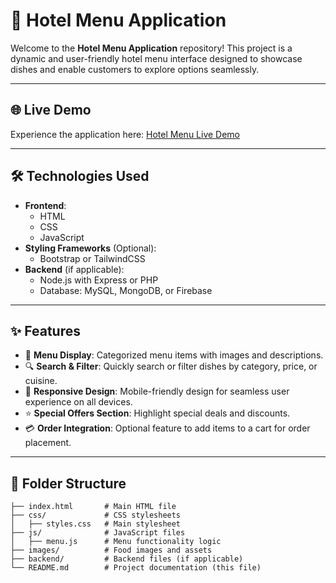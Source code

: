 # 🍴 Hotel Menu Application

Welcome to the **Hotel Menu Application** repository! This project is a dynamic and user-friendly hotel menu interface designed to showcase dishes and enable customers to explore options seamlessly.

---

## 🌐 Live Demo

Experience the application here: [Hotel Menu Live Demo](#) <!-- Add your deployment link -->

---

## 🛠️ Technologies Used

- **Frontend**:
  - HTML
  - CSS
  - JavaScript
- **Styling Frameworks** (Optional):
  - Bootstrap or TailwindCSS
- **Backend** (if applicable):
  - Node.js with Express or PHP
  - Database: MySQL, MongoDB, or Firebase

---

## ✨ Features

- 🥗 **Menu Display**: Categorized menu items with images and descriptions.
- 🔍 **Search & Filter**: Quickly search or filter dishes by category, price, or cuisine.
- 📱 **Responsive Design**: Mobile-friendly design for seamless user experience on all devices.
- ⭐ **Special Offers Section**: Highlight special deals and discounts.
- 💳 **Order Integration**: Optional feature to add items to a cart for order placement.

---

## 📂 Folder Structure

```plaintext
├── index.html       # Main HTML file
├── css/             # CSS stylesheets
│   ├── styles.css   # Main stylesheet
├── js/              # JavaScript files
│   ├── menu.js      # Menu functionality logic
├── images/          # Food images and assets
├── backend/         # Backend files (if applicable)
└── README.md        # Project documentation (this file)
